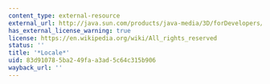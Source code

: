 ```yaml
---
content_type: external-resource
external_url: http://java.sun.com/products/java-media/3D/forDevelopers/j3dapi/javax/media/j3d/Locale.html
has_external_license_warning: true
license: https://en.wikipedia.org/wiki/All_rights_reserved
status: ''
title: '*Locale*'
uid: 83d91078-5ba2-49fa-a3ad-5c64c315b906
wayback_url: ''
---
```

